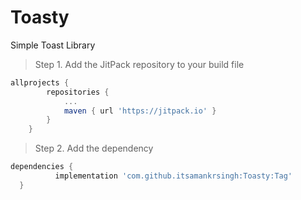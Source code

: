 # Toasty
Simple Toast Library

> Step 1. Add the JitPack repository to your build file

```gradle
allprojects {
		repositories {
			...
			maven { url 'https://jitpack.io' }
		}
	}
  ```
  
  >Step 2. Add the dependency
  
  ```gradle
  dependencies {
	        implementation 'com.github.itsamankrsingh:Toasty:Tag'
	} 
  ```
  
